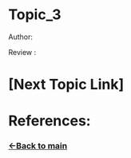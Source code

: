 # Topic_3

Author:

Review :

# [Next Topic Link]

# References:

### [&lt;-Back to main](../README.md)
